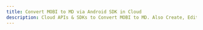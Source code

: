 ---title: Convert MOBI to MD via Android SDK in Clouddescription: Cloud APIs & SDKs to Convert MOBI to MD. Also Create, Edit & Render Microsoft Word & OpenOffice documents in the Cloud.---